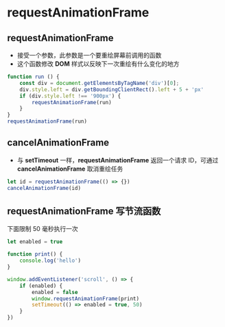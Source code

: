 # requestAnimationFrame

## requestAnimationFrame

- 接受一个参数，此参数是一个要重绘屏幕前调用的函数
- 这个函数修改 **DOM** 样式以反映下一次重绘有什么变化的地方

```js
function run () {
    const div = document.getElementsByTagName('div')[0];
    div.style.left = div.getBoundingClientRect().left + 5 + 'px'
    if (div.style.left !== '900px') {
        requestAnimationFrame(run)
    }
}
requestAnimationFrame(run)
```

## cancelAnimationFrame

- 与 **setTimeout** 一样，**requestAnimationFrame** 返回一个请求 ID，可通过 **cancelAnimationFrame** 取消重绘任务

```js
let id = requestAnimationFrame(() => {})
cancelAnimationFrame(id)
```

## requestAnimationFrame 写节流函数

下面限制 50 毫秒执行一次

```js
let enabled = true

function print() {
    console.log('hello')
}

window.addEventListener('scroll', () => {
	if (enabled) {
        enabled = false
        window.requestAnimationFrame(print)
        setTimeout(() => enabled = true, 50)
    }
})
```

